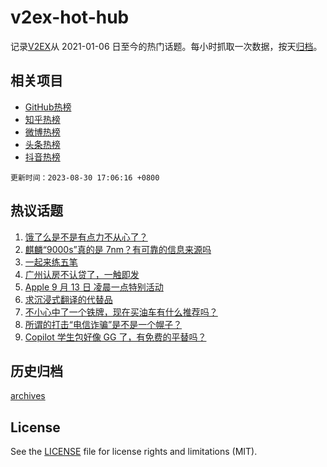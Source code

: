 # v2ex-hot-hub

 记录[V2EX](https://www.v2ex.com/)从 2021-01-06 日至今的热门话题。每小时抓取一次数据，按天[归档](archives)。
 
 ## 相关项目

- [GitHub热榜](https://github.com/snaildev/github-hot-hub)
- [知乎热榜](https://github.com/snaildev/zhihu-hot-hub)
- [微博热榜](https://github.com/snaildev/weibo-hot-hub)
- [头条热榜](https://github.com/snaildev/toutiao-hot-hub)
- [抖音热榜](https://github.com/snaildev/douyin-hot-hub)


 `更新时间：2023-08-30 17:06:16 +0800`

## 热议话题

1. [饿了么是不是有点力不从心了？](https://www.v2ex.com/t/969367)
1. [麒麟“9000s”真的是 7nm？有可靠的信息来源吗](https://www.v2ex.com/t/969373)
1. [一起来练五笔](https://www.v2ex.com/t/969311)
1. [广州认房不认贷了，一触即发](https://www.v2ex.com/t/969407)
1. [Apple 9 月 13 日 凌晨一点特别活动](https://www.v2ex.com/t/969340)
1. [求沉浸式翻译的代替品](https://www.v2ex.com/t/969318)
1. [不小心中了一个铁牌，现在买油车有什么推荐吗？](https://www.v2ex.com/t/969406)
1. [所谓的打击“电信诈骗”是不是一个幌子？](https://www.v2ex.com/t/969439)
1. [Copilot 学生包好像 GG 了，有免费的平替吗？](https://www.v2ex.com/t/969415)

## 历史归档

[archives](archives)

## License

See the [LICENSE](LICENSE) file for license rights and limitations (MIT).
